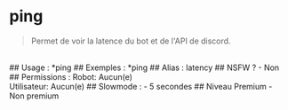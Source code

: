 # ping

> Permet de voir la latence du bot et de l'API de discord.

<br>
## Usage :
*ping
## Exemples :
*ping
## Alias :
latency
## NSFW ?
- Non
## Permissions :
Robot: Aucun(e)
<br>
Utilisateur: Aucun(e)
## Slowmode :
- 5 secondes
## Niveau Premium
- Non premium